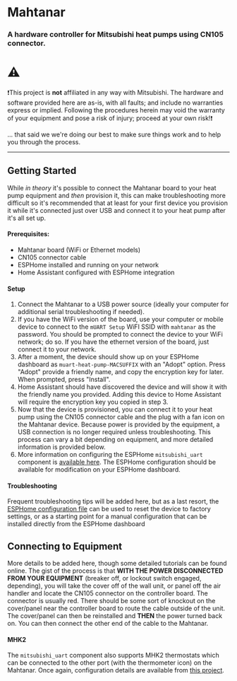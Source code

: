 # Mahtanar
### A hardware controller for Mitsubishi heat pumps using CN105 connector.

# ⚠️

❗This project is **not** affiliated in any way with Mitsubishi.  The hardware and software provided here are as-is, with all faults; and include no warranties express or implied.  Following the procedures herein may void the warranty of your equipment and pose a risk of injury; proceed at your own risk!❗

... that said we we're doing our best to make sure things work and to help you through the process.

----

## Getting Started

While *in theory* it's possible to connect the Mahtanar board to your heat pump equipment and *then* provision it, this can make troubleshooting more difficult so it's recommended that at least for your first device you provision it while it's connected just over USB and connect it to your heat pump after it's all set up.

#### Prerequisites:

- Mahtanar board (WiFi or Ethernet models)
- CN105 connector cable
- ESPHome installed and running on your network
- Home Assistant configured with ESPHome integration

#### Setup

1. Connect the Mahtanar to a USB power source (ideally your computer for additional serial troubleshooting if needed).
2. If you have the WiFi version of the board, use your computer or mobile device to connect to the `mUART Setup` WiFI SSID with `mahtanar` as the password.  You should be prompted to connect the device to your WiFi network; do so.
If you have the ethernet version of the board, just connect it to your network.
3. After a moment, the device should show up on your ESPHome dashboard as `muart-heat-pump-MACSUFFIX` with an "Adopt" option.  Press "Adopt" provide a friendly name, and copy the encryption key for later.  When prompted, press "Install".
4. Home Assistant should have discovered the device and will show it with the friendly name you provided.  Adding this device to Home Assistant will require the encryption key you copied in step 3.
5. Now that the device is provisioned, you can connect it to your heat pump using the CN105 connector cable and the plug with a fan icon on the Mahtanar device.  Because power is provided by the equipment, a USB connection is no longer required unless troubleshooting.  This process can vary a bit depending on equipment, and more detailed information is provided below.
6. More information on configuring the ESPHome `mitsubishi_uart` component is [available here](https://muart-group.github.io/).  The ESPHome configuration should be available for modification on your ESPHome dashboard.

#### Troubleshooting

Frequent troubleshooting tips will be added here, but as a last resort, the [ESPHome configuration file](https://github.com/tinwer-group/mahtanar/blob/main/esphome-configs/mahtanar-wifi-default.yaml) can be used to reset the device to factory settings, or as a starting point for a manual configuration that can be installed directly from the ESPHome dashboard

## Connecting to Equipment

More details to be added here, though some detailed tutorials can be found online.  The gist of the process is that **WITH THE POWER DISCONNECTED FROM YOUR EQUIPMENT** (breaker off, or lockout switch engaged, depending), you will take the cover off of the wall unit, or panel off the air handler and locate the CN105 connector on the controller board.  The connector is usually red.  There should be some sort of knockout on the cover/panel near the controller board to route the cable outside of the unit.  The cover/panel can then be reinstalled and **THEN** the power turned back on.  You can then connect the other end of the cable to the Mahtanar.

#### MHK2

The `mitsubishi_uart` component also supports MHK2 thermostats which can be connected to the other port (with the thermometer icon) on the Mahtanar.  Once again, configuration details are available from [this project](https://muart-group.github.io/).
